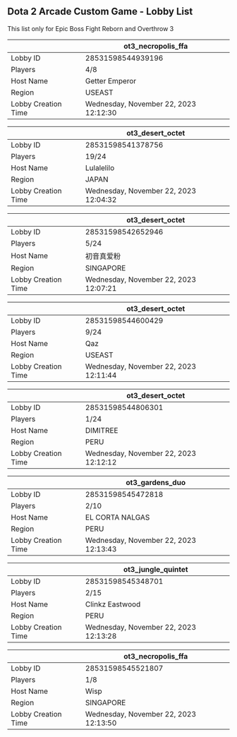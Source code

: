 ## Dota 2 Arcade Custom Game - Lobby List

This list only for Epic Boss Fight Reborn and Overthrow 3

|  | ot3_necropolis_ffa |
| ------ | ------ |
| Lobby ID | 28531598544939196 |
| Players | 4/8 |
| Host Name | Getter Emperor |
| Region | USEAST |
| Lobby Creation Time | Wednesday, November 22, 2023 12:12:30 |


|  | ot3_desert_octet |
| ------ | ------ |
| Lobby ID | 28531598541378756 |
| Players | 19/24 |
| Host Name | Lulalelilo |
| Region | JAPAN |
| Lobby Creation Time | Wednesday, November 22, 2023 12:04:32 |


|  | ot3_desert_octet |
| ------ | ------ |
| Lobby ID | 28531598542652946 |
| Players | 5/24 |
| Host Name | 初音真爱粉 |
| Region | SINGAPORE |
| Lobby Creation Time | Wednesday, November 22, 2023 12:07:21 |


|  | ot3_desert_octet |
| ------ | ------ |
| Lobby ID | 28531598544600429 |
| Players | 9/24 |
| Host Name | Qaz |
| Region | USEAST |
| Lobby Creation Time | Wednesday, November 22, 2023 12:11:44 |


|  | ot3_desert_octet |
| ------ | ------ |
| Lobby ID | 28531598544806301 |
| Players | 1/24 |
| Host Name | DIMITREE |
| Region | PERU |
| Lobby Creation Time | Wednesday, November 22, 2023 12:12:12 |


|  | ot3_gardens_duo |
| ------ | ------ |
| Lobby ID | 28531598545472818 |
| Players | 2/10 |
| Host Name | EL CORTA NALGAS |
| Region | PERU |
| Lobby Creation Time | Wednesday, November 22, 2023 12:13:43 |


|  | ot3_jungle_quintet |
| ------ | ------ |
| Lobby ID | 28531598545348701 |
| Players | 2/15 |
| Host Name | Clinkz Eastwood |
| Region | PERU |
| Lobby Creation Time | Wednesday, November 22, 2023 12:13:28 |


|  | ot3_necropolis_ffa |
| ------ | ------ |
| Lobby ID | 28531598545521807 |
| Players | 1/8 |
| Host Name | Wisp |
| Region | SINGAPORE |
| Lobby Creation Time | Wednesday, November 22, 2023 12:13:50 |


